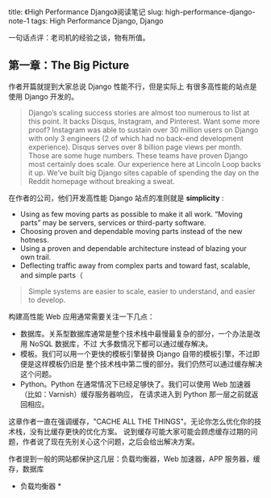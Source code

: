 title: 《High Performance Django》阅读笔记
slug: high-performance-django-note-1
tags: High Performance Django, Django

[](![]())


一句话点评：老司机的经验之谈，物有所值。


## 第一章：The Big Picture

作者开篇就提到大家总说 Django 性能不行，但是实际上
有很多高性能的站点是使用 Django 开发的。

> Django’s scaling success stories are almost too numerous to list at this point. It backs Disqus,
> Instagram, and Pinterest. Want some more proof? Instagram was able to sustain over 30
> million users on Django with only 3 engineers (2 of which had no back-end development
> experience). Disqus serves over 8 billion page views per month. Those are some huge
> numbers. These teams have proven Django most certainly does scale. Our experience here
> at Lincoln Loop backs it up. We’ve built big Django sites capable of spending the day on
> the Reddit homepage without breaking a sweat.

在作者的公司，他们开发高性能 Django 站点的准则就是 **simplicity** :

* Using as few moving parts as possible to make it all work. “Moving parts” may be
servers, services or third-party software.
* Choosing proven and dependable moving parts instead of the new hotness.
* Using a proven and dependable architecture instead of blazing your own trail.
* Deflecting traffic away from complex parts and toward fast, scalable, and simple parts（

> Simple systems are easier to scale, easier to understand, and easier to develop. 

构建高性能 Web 应用通常需要关注一下几点：

* 数据库。关系型数据库通常是整个技术栈中最慢最复杂的部分，一个办法是改用 NoSQL 数据库，不过
  大多数情况下都可以通过缓存解决。
* 模板。我们可以用一个更快的模板引擎替换 Django 自带的模板引擎，不过即便是这样模板仍旧是
  整个技术栈中第二慢的部分。我们仍然可以通过缓存解决这个问题。
* Python。Python 在通常情况下已经足够快了。我们可以使用 Web 加速器（比如：Varnish）缓存服务器响应，
  在请求进入到 Python 那一层之前就返回相应。

这章作者一直在强调缓存，"CACHE ALL THE THINGS"。无论你怎么优化你的技术栈，没有比缓存更快的优化方案。
说到缓存可能大家可能会顾虑缓存过期的问题，作者说了现在先别关心这个问题，之后会给出解决方案。

作者提到一般的网站都保护这几层：负载均衡器，Web 加速器，APP 服务器，缓存，数据库


* 负载均衡器
  * 